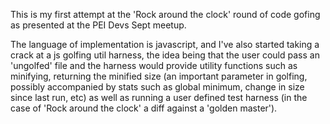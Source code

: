 This is my first attempt at the 'Rock around the clock' round of code gofing as presented at the PEI Devs Sept meetup.

The language of implementation is javascript, and I've also started taking a crack at a js golfing util harness, the idea being that the user could pass an 'ungolfed' file and the harness would provide utility functions such as minifying, returning the minified size (an important parameter in golfing, possibly accompanied by stats such as global minimum, change in size since last run, etc) as well as running a user defined test harness (in the case of 'Rock around the clock' a diff against a 'golden master'). 
